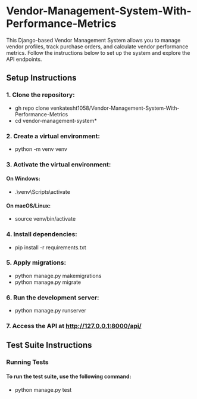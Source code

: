 # Vendor-Management-System-With-Performance-Metrics
This Django-based Vendor Management System allows you to manage vendor profiles, track purchase orders, and calculate vendor performance metrics. Follow the instructions below to set up the system and explore the API endpoints.
## Setup Instructions
### 1. Clone the repository:
 - gh repo clone venkatesht1058/Vendor-Management-System-With-Performance-Metrics
 - cd vendor-management-system*
### 2. Create a virtual environment:
- python -m venv venv
### 3. Activate the virtual environment:
#### On Windows:
- .\venv\Scripts\activate
#### On macOS/Linux:
- source venv/bin/activate
### 4. Install dependencies:
- pip install -r requirements.txt
### 5. Apply migrations:
- python manage.py makemigrations
- python manage.py migrate
### 6. Run the development server:
- python manage.py runserver
### 7. Access the API at http://127.0.0.1:8000/api/
## Test Suite Instructions
### Running Tests
#### To run the test suite, use the following command:
- python manage.py test









